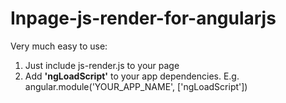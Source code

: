 # Inpage-js-render-for-angularjs
Very much easy to use:<br/>
<ol>
<li>
Just include js-render.js to your page
</li>
<li>
Add <strong>'ngLoadScript'</strong> to your app dependencies. E.g. angular.module('YOUR_APP_NAME', ['ngLoadScript'])
</li>
</ol>
